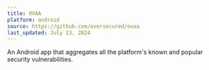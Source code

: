 ```yaml
---
title: OVAA
platform: android
source: https://github.com/oversecured/ovaa
last_updated: July 13, 2024
---
```


An Android app that aggregates all the platform's known and popular security vulnerabilities.
